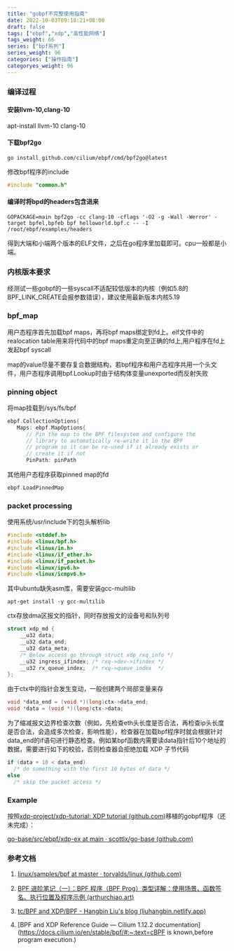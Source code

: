 ```yaml
---
title: "gobpf不完整使用指南"
date: 2022-10-03T09:18:21+08:00
draft: false
tags: ["ebpf","xdp","高性能网络"]
tags_weight: 66
series: ["bpf系列"]
series_weight: 96
categories: ["操作指南"]
categoryes_weight: 96
---
```


### 编译过程

#### 安装llvm-10,clang-10

apt-install llvm-10 clang-10

#### 下载bpf2go

```shell
go install github.com/cilium/ebpf/cmd/bpf2go@latest
```

修改bpf程序的include

```c
#include "common.h"
```

#### 编译时将bpd的headers包含进来

```shell
GOPACKAGE=main bpf2go -cc clang-10 -cflags '-O2 -g -Wall -Werror' -target bpfel,bpfeb bpf helloworld.bpf.c -- -I /root/ebpf/examples/headers
```

得到大端和小端两个版本的ELF文件，之后在go程序里加载即可。cpu一般都是小端。

### 内核版本要求

经测试一些gobpf的一些syscall不适配较低版本的内核（例如5.8的BPF_LINK_CREATE会报参数错误），建议使用最新版本内核5.19

### bpf_map

用户态程序首先加载bpf maps，再将bpf maps绑定到fd上。elf文件中的realocation table用来将代码中的bpf maps重定向至正确的fd上,用户程序在fd上发起bpf syscall

map的value尽量不要存复合数据结构，若bpf程序和用户态程序共用一个头文件，用户态程序调用bpf.Lookup时由于结构体变量unexported而反射失败

### pinning object

将map挂载到/sys/fs/bpf

```go
ebpf.CollectionOptions{
   Maps: ebpf.MapOptions{
      // Pin the map to the BPF filesystem and configure the
      // library to automatically re-write it in the BPF
      // program so it can be re-used if it already exists or
      // create it if not
      PinPath: pinPath
```

其他用户态程序获取pinned map的fd

```go
ebpf.LoadPinnedMap
```

### packet processing

使用系统/usr/include下的包头解析lib

```c
#include <stddef.h>
#include <linux/bpf.h>
#include <linux/in.h>
#include <linux/if_ether.h>
#include <linux/if_packet.h>
#include <linux/ipv6.h>
#include <linux/icmpv6.h>
```

其中ubuntu缺失asm库，需要安装gcc-multilib

```shell
apt-get install -y gcc-multilib
```



ctx存放dma区报文的指针，同时存放报文的设备号和队列号

```c
struct xdp_md {
	__u32 data;
	__u32 data_end;
	__u32 data_meta;
	/* Below access go through struct xdp_rxq_info */
	__u32 ingress_ifindex; /* rxq->dev->ifindex */
	__u32 rx_queue_index;  /* rxq->queue_index  */
};
```

由于ctx中的指针会发生变动，一般创建两个局部变量来存

```c
void *data_end = (void *)(long)ctx->data_end;
void *data = (void *)(long)ctx->data;
```

为了缩减报文边界检查次数（例如，先检查eth头长度是否合法，再检查ip头长度是否合法，会造成多次检查，影响性能），检查器在加载bpf程序时就会根据针对data_end的if语句进行静态检查。例如某bpf函数内需要读data指针后10个地址的数据，需要进行如下的校验，否则检查器会拒绝加载 XDP 子节代码

```c
if (data + 10 < data_end)
  /* do something with the first 10 bytes of data */
else
  /* skip the packet access */
```



### Example



按照[xdp-project/xdp-tutorial: XDP tutorial (github.com)](https://github.com/xdp-project/xdp-tutorial)移植的gobpf程序（还未完成）：

[go-base/src/ebpf/xdp-ex at main · scottlx/go-base (github.com)](https://github.com/scottlx/go-base/tree/main/src/ebpf/xdp-ex)



### 参考文档

1. [linux/samples/bpf at master · torvalds/linux (github.com)](https://github.com/torvalds/linux/tree/master/samples/bpf)

2. [BPF 进阶笔记（一）：BPF 程序（BPF Prog）类型详解：使用场景、函数签名、执行位置及程序示例 (arthurchiao.art)](http://arthurchiao.art/blog/bpf-advanced-notes-1-zh/)

3. [tc/BPF and XDP/BPF - Hangbin Liu's blog (liuhangbin.netlify.app)](https://liuhangbin.netlify.app/post/ebpf-and-xdp/)

4. [BPF and XDP Reference Guide — Cilium 1.12.2 documentation](https://docs.cilium.io/en/stable/bpf/#:~:text=cBPF is known,before program execution.)
